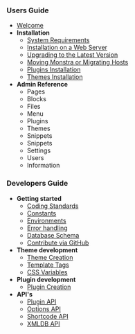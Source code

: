 <div class="row">

<div class="col-md-6">

<h3>Users Guide</h3>

<ul>

<li><a href="welcome">Welcome</a></li>

<li><strong>Installation</strong>

<ul>

<li><a href="system-requirements">System Requirements</a></li>

<li><a href="installation">Installation on a Web Server</a></li>

<li><a href="upgrade">Upgrading to the Latest Version</a></li>

<li><a href="migrating">Moving Monstra or Migrating Hosts</a></li>

<li><a href="plugins-installation">Plugins Installation</a></li>

<li><a href="theme-installation">Themes Installation</a></li>

</ul>

</li>

<li><strong>Admin Reference</strong>

<ul>

<li>Pages</li>

<li>Blocks</li>

<li>Files</li>

<li>Menu</li>

<li>Plugins</li>

<li>Themes</li>

<li>Snippets</li>

<li>Snippets</li>

<li>Settings</li>

<li>Users</li>

<li>Information</li>

</ul>

</li>

</ol>

</div>

<div class="col-md-6">

<h3>Developers Guide</h3>

<ul>

<li><strong>Getting started</strong>

<ul>

<li><a href="standards">Coding Standards</a></li>

<li><a href="constants">Constants</a></li>

<li><a href="environments">Environments</a></li>

<li><a href="error-handling">Error handling</a></li>

<li><a href="monstra-database-schema">Database Schema</a></li>

<li><a href="contribute-via-github">Contribute via GitHub</a></li>

</ul>

</li>

<li><strong>Theme development</strong>

<ul>

<li><a href="theme-creation">Theme Creation</a></li>

<li><a href="theme-template-tags">Template Tags</a></li>

<li><a href="css-variables">CSS Variables</a></li>

</ul>

</li>

<li><strong>Plugin development</strong>

<ul>

<li><a href="plugins-creation">Plugin Creation</a></li>

</ul>

</li>

<li><strong>API's</strong>

<ul>

<li><a href="plugin-api">Plugin API</a></li>

<li><a href="option-api">Options API</a></li>

<li><a href="shortcode-api">Shortcode API</a></li>

<li><a href="xmldb-api">XMLDB API</a></li>

</ul>

</li>

</ul>



</div>

</div>
